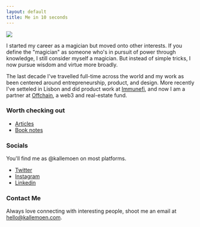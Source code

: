 ```yaml
---
layout: default
title: Me in 10 seconds
---
```


<img class="profile-picture" src="{{site.baseurl}}/{{site.profile-picture}}">

I started my career as a magician but moved onto other interests. If you define the "magician" as someone who's in pursuit of power through knowledge, I still consider myself a magician. But instead of simple tricks, I now pursue wisdom and virtue more broadly. 

The last decade I've travelled full-time across the world and my work as been centered around entrepreneurship, product, and design. More recently I've setteled in Lisbon and did product work at <a href="https://www.immunefi.com/">Immunefi</a>, and now I am a partner at <a href="https://www.offchain.city/">Offchain</a>, a web3 and real-estate fund. 

### Worth checking out
- <a href="/articles">Articles</a>
- <a href="https://workflowy.com/s/book-notes/P3PY4iJlsz9pDsVn"> Book notes</a>


### Socials
You'll find me as @kallemoen on most platforms.
- <a href="https://twitter.com/kallemoen">Twitter</a>
- <a href="http://instagram.com/kallemoen">Instagram</a>
- <a href="https://www.linkedin.com/in/kallemoen/">Linkedin</a>

### Contact Me
Always love connecting with interesting people, shoot me an email at <a href="mailto:hello@kallemoen.com">hello@kallemoen.com</a>.
